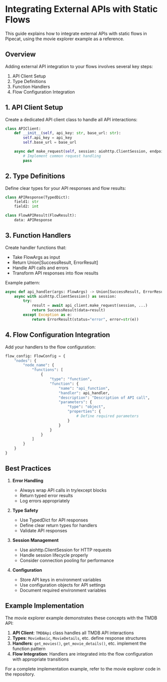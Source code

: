# Integrating External APIs with Static Flows

This guide explains how to integrate external APIs with static flows in Pipecat, using the movie explorer example as a reference.

## Overview

Adding external API integration to your flows involves several key steps:

1. API Client Setup
2. Type Definitions
3. Function Handlers
4. Flow Configuration Integration

## 1. API Client Setup

Create a dedicated API client class to handle all API interactions:

```python
class APIClient:
    def __init__(self, api_key: str, base_url: str):
        self.api_key = api_key
        self.base_url = base_url

    async def make_request(self, session: aiohttp.ClientSession, endpoint: str, params: dict):
        # Implement common request handling
        pass
```

## 2. Type Definitions

Define clear types for your API responses and flow results:

```python
class APIResponse(TypedDict):
    field1: str
    field2: int

class FlowAPIResult(FlowResult):
    data: APIResponse
```

## 3. Function Handlers

Create handler functions that:
- Take FlowArgs as input
- Return Union[SuccessResult, ErrorResult]
- Handle API calls and errors
- Transform API responses into flow results

Example pattern:
```python
async def api_handler(args: FlowArgs) -> Union[SuccessResult, ErrorResult]:
    async with aiohttp.ClientSession() as session:
        try:
            result = await api_client.make_request(session, ...)
            return SuccessResult(data=result)
        except Exception as e:
            return ErrorResult(status="error", error=str(e))
```

## 4. Flow Configuration Integration

Add your handlers to the flow configuration:

```python
flow_config: FlowConfig = {
    "nodes": {
        "node_name": {
            "functions": [
                {
                    "type": "function",
                    "function": {
                        "name": "api_function",
                        "handler": api_handler,
                        "description": "Description of API call",
                        "parameters": {
                            "type": "object",
                            "properties": {
                                # Define required parameters
                            }
                        }
                    }
                }
            ]
        }
    }
}
```

## Best Practices

1. **Error Handling**
   - Always wrap API calls in try/except blocks
   - Return typed error results
   - Log errors appropriately

2. **Type Safety**
   - Use TypedDict for API responses
   - Define clear return types for handlers
   - Validate API responses

3. **Session Management**
   - Use aiohttp.ClientSession for HTTP requests
   - Handle session lifecycle properly
   - Consider connection pooling for performance

4. **Configuration**
   - Store API keys in environment variables
   - Use configuration objects for API settings
   - Document required environment variables

## Example Implementation

The movie explorer example demonstrates these concepts with the TMDB API:

1. **API Client**: `TMDBApi` class handles all TMDB API interactions
2. **Types**: `MovieBasic`, `MovieDetails`, etc. define response structures
3. **Handlers**: `get_movies()`, `get_movie_details()`, etc. implement the function pattern
4. **Flow Integration**: Handlers are integrated into the flow configuration with appropriate transitions

For a complete implementation example, refer to the movie explorer code in the repository. 